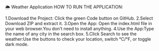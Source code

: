🌦 Weather Application
HOW TO RUN THE APPLICATION:

1.Download the Project: Click the green Code button on GitHub.
2.Select Download ZIP and extract it.
3.Open the App: Open the index.html file in your web browser.You don’t need to install anything.
4.Use the App:Type the name of any city in the search box.
5.Click Search to see the weather:Use the buttons to check your location, switch °C/°F, or toggle dark mode.

